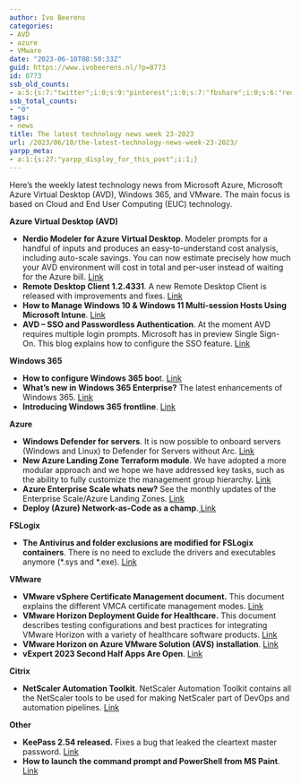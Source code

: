 ```yaml
---
author: Ivo Beerens
categories:
- AVD
- azure
- VMware
date: "2023-06-10T08:50:33Z"
guid: https://www.ivobeerens.nl/?p=8773
id: 8773
ssb_old_counts:
- a:5:{s:7:"twitter";i:0;s:9:"pinterest";i:0;s:7:"fbshare";i:0;s:6:"reddit";i:0;s:6:"tumblr";N;}
ssb_total_counts:
- "0"
tags:
- news
title: The latest technology news week 23-2023
url: /2023/06/10/the-latest-technology-news-week-23-2023/
yarpp_meta:
- a:1:{s:27:"yarpp_display_for_this_post";i:1;}
---
```


Here’s the weekly latest technology news from Microsoft Azure, Microsoft Azure Virtual Desktop (AVD), Windows 365, and VMware. The main focus is based on Cloud and End User Computing (EUC) technology.

**Azure Virtual Desktop (AVD)**

- **Nerdio Modeler for Azure Virtual Desktop**. Modeler prompts for a handful of inputs and produces an easy-to-understand cost analysis, including auto-scale savings. You can now estimate precisely how much your AVD environment will cost in total and per-user instead of waiting for the Azure bill. [Link](https://nmeadvisor.getnerdio.com/)
- **Remote Desktop Client 1.2.4331**. A new Remote Desktop Client is released with improvements and fixes. [Link](https://learn.microsoft.com/en-us/azure/virtual-desktop/whats-new-client-windows)
- **How to Manage Windows 10 &amp; Windows 11 Multi-session Hosts Using Microsoft Intune**. [Link](https://getnerdio.com/academy/manage-windows-10-11-multi-session-hosts-using-microsoft-intune/)
- **AVD – SSO and Passwordless Authentication**. At the moment AVD requires multiple login prompts. Microsoft has in preview Single Sign-On. This blog explains how to configure the SSO feature. [Link](https://tighetec.co.uk/2023/06/08/avd-sso-and-passwordless-authentication-preview/)

**Windows 365**

- **How to configure Windows 365 boo**t. [Link](https://www.linkedin.com/pulse/how-configure-windows-365-boot-robin-hobo/)
- **What’s new in Windows 365 Enterprise?** The latest enhancements of Windows 365. [Link](https://learn.microsoft.com/en-us/windows-365/enterprise/whats-new)
- **Introducing Windows 365 frontline**. [Link](https://techlab.blog/introducing-windows-365-frontline/)

**Azure**

- **Windows Defender for servers**. It is now possible to onboard servers (Windows and Linux) to Defender for Servers without Arc. [Link](https://learn.microsoft.com/en-us/azure/defender-for-cloud/onboard-machines-with-defender-for-endpoint)
- **New Azure Landing Zone Terraform module**. We have adopted a more modular approach and we hope we have addressed key tasks, such as the ability to fully customize the management group hierarchy. [Link](https://github.com/Azure/terraform-azurerm-alz)
- **Azure Enterprise Scale whats new?** See the monthly updates of the Enterprise Scale/Azure Landing Zones. [Link](https://github.com/Azure/Enterprise-Scale/wiki/Whats-new)
- **Deploy (Azure) Network-as-Code as a champ**.[ Link](https://blog.cloudtrooper.net/2023/06/08/deploy-azure-network-as-code-as-a-champ/)

**FSLogix**

- **The Antivirus and folder exclusions are modified for FSLogix containers**. There is no need to exclude the drivers and executables anymore (\*.sys and \*.exe). [Link](https://learn.microsoft.com/en-us/fslogix/overview-prerequisites#configure-antivirus-file-and-folder-exclusions)

**VMware**

- **VMware vSphere Certificate Management document.** This document explains the different VMCA certificate management modes. [Link](https://core.vmware.com/api/checkuseraccess?referer=/sites/default/files/associated-content/vSphere_Certificate_Management_-_20230607.pdf)
- **VMware Horizon Deployment Guide for Healthcare.** This document describes testing configurations and best practices for integrating VMware Horizon with a variety of healthcare software products. [Link](https://techzone.vmware.com/resource/vmware-horizon-deployment-guide-healthcare?utm_source=dlvr.it&utm_medium=linkedin#a-1-introduction-and-purpose-of-this-document)
- **VMware Horizon on Azure VMware Solution (AVS) installation**. [Link](https://www.youtube.com/watch?v=j7JF0aJqx3k)
- **vExpert 2023 Second Half Apps Are Open**. [Link](https://blogs.vmware.com/vexpert/2023/06/09/vexpert-2023-second-half-apps-are-open-a-revamped-approach/)

**Citrix**

- **NetScaler Automation Toolkit**. NetScaler Automation Toolkit contains all the NetScaler tools to be used for making NetScaler part of DevOps and automation pipelines. [Link](https://github.com/netscaler/automation-toolkit)

**Other**

- **KeePass 2.54 released.** Fixes a bug that leaked the cleartext master password. [Link](https://keepass.info/news/n230603_2.54.html)
- **How to launch the command prompt and PowerShell from MS Paint**. [Link](https://tzusec.com/how-to-launch-command-prompt-and-powershell-from-ms-paint/)
